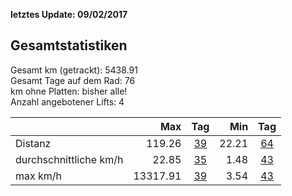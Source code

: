 **letztes Update: 09/02/2017**

## Gesamtstatistiken

Gesamt km (getrackt): 5438.91  
Gesamt Tage auf dem Rad: 76  
km ohne Platten: bisher alle!  
Anzahl angebotener Lifts: 4

|  | Max | Tag | Min | Tag |  
| --- |---:| :---:| ---:| :---:|   
| Distanz | 119.26 | [39](http://www.latinamerica.bike/track/d39) |22.21|[64](http://www.latinamerica.bike/track/d64) |
| durchschnittliche km/h  | 22.85|[35](http://www.latinamerica.bike/track/d35) |1.48|[43](http://www.latinamerica.bike/track/d43) |
| max km/h  | 13317.91|[39](http://www.latinamerica.bike/track/d39) |3.54|[43](http://www.latinamerica.bike/track/d43) |

